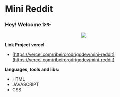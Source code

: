 # Mini Reddit

### Hey! Welcome ✨✨

<p align="center">
  <img src="https://imgur.com/JN7mKNY.png" />
</p>

**Link Project vercel**

- [https://vercel.com/ribeirorodrigodev/mini-reddit](https://vercel.com/ribeirorodrigodev/mini-reddit)

**languages, tools and libs:**

- HTML
- JAVASCRIPT
- CSS
